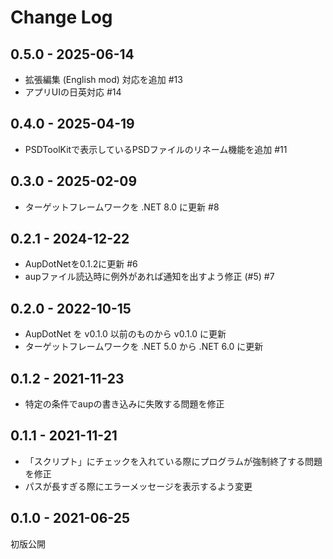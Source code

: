 # Change Log

## 0.5.0 - 2025-06-14
- 拡張編集 (English mod) 対応を追加 #13
- アプリUIの日英対応 #14

## 0.4.0 - 2025-04-19
- PSDToolKitで表示しているPSDファイルのリネーム機能を追加 #11

## 0.3.0 - 2025-02-09
- ターゲットフレームワークを .NET 8.0 に更新 #8

## 0.2.1 - 2024-12-22
- AupDotNetを0.1.2に更新 #6
- aupファイル読込時に例外があれば通知を出すよう修正 (#5) #7

## 0.2.0 - 2022-10-15
- AupDotNet を v0.1.0 以前のものから v0.1.0 に更新
- ターゲットフレームワークを .NET 5.0 から .NET 6.0 に更新

## 0.1.2 - 2021-11-23
- 特定の条件でaupの書き込みに失敗する問題を修正

## 0.1.1 - 2021-11-21
- 「スクリプト」にチェックを入れている際にプログラムが強制終了する問題を修正
- パスが長すぎる際にエラーメッセージを表示するよう変更

## 0.1.0 - 2021-06-25
初版公開
